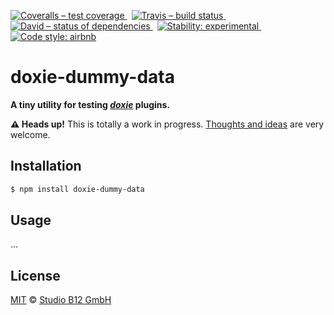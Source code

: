 [![Coveralls – test coverage
](https://img.shields.io/coveralls/studio-b12/doxie-dummy-data.svg?style=flat-square)
](https://coveralls.io/r/studio-b12/doxie-dummy-data)
 [![Travis – build status
](https://img.shields.io/travis/studio-b12/doxie-dummy-data/master.svg?style=flat-square)
](https://travis-ci.org/studio-b12/doxie-dummy-data)
 [![David – status of dependencies
](https://img.shields.io/david/studio-b12/doxie-dummy-data.svg?style=flat-square)
](https://david-dm.org/studio-b12/doxie-dummy-data)
 [![Stability: experimental
](https://img.shields.io/badge/stability-experimental-yellow.svg?style=flat-square)
](https://nodejs.org/api/documentation.html#documentation_stability_index)
 [![Code style: airbnb
](https://img.shields.io/badge/code%20style-airbnb-blue.svg?style=flat-square)
](https://github.com/airbnb/javascript)




doxie-dummy-data
================

**A tiny utility for testing *[doxie][]* plugins.**

[doxie]:  http://npm.im/doxie


**⚠ Heads up!** This is totally a work in progress. [Thoughts and ideas][] are very welcome.

[Thoughts and ideas]:  https://github.com/studio-b12/doxie-dummy-data/issues




Installation
------------

```sh
$ npm install doxie-dummy-data
```




Usage
-----

…




License
-------

[MIT][] © [Studio B12 GmbH][]

[MIT]:              ./License.md
[Studio B12 GmbH]:  http://studio-b12.de
